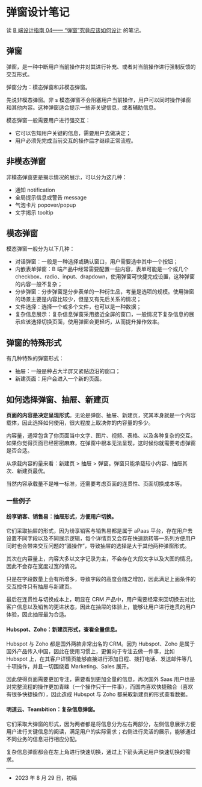 # 弹窗设计笔记

读 [B 端设计指南 04—— “弹窗”究竟应该如何设计][design_guide] 的笔记。

[design_guide]: https://www.woshipm.com/pd/4182303.html

## 弹窗

弹窗，是一种中断用户当前操作并对其进行补充、或者对当前操作进行强制反馈的交互形式。

弹窗分为：模态弹窗和非模态弹窗。

先说非模态弹窗。非 s 模态弹窗不会阻塞用户当前操作，用户可以同时操作弹窗和其他内容。这种弹窗适合提示一些非关键信息，或者辅助信息。

模态弹窗一般需要用户进行强交互：

- 它可以告知用户关键的信息，需要用户去做决定；
- 用户必须先完成当前交互的操作后才继续正常流程。

## 非模态弹窗

非模态弹窗更是揭示情况的展示，可以分为这几种：

- 通知 notification
- 全局提示信息或警告 message
- 气泡卡片 popover/popup
- 文字揭示 tooltip

## 模态弹窗

模态弹窗一般分为以下几种：

- 对话弹窗：一般是一种选择或确认窗口，用户需要选中其中一个按钮；
- 内嵌表单弹窗：B 端产品中经常需要配置一些内容，表单可能是一个或几个 checkbox、radio、input、drapdown，使用弹窗可快捷完成设置，这种弹窗的内容一般不复杂；
- 分步弹窗：分步弹窗是分步表单的一种衍生品，考量是选项的规模。使用弹窗的场景主要是内容比较少，但是又有先后关系的情况；
- 文件选择：选择一个或多个文件，也可以是一种数据；
- 复杂信息展示：复杂信息弹窗采用接近全屏的窗口，一般情况下复杂信息的展示应该选择切换页面，使用弹窗会更轻巧，从而提升操作效率。

## 弹窗的特殊形式

有几种特殊的弹窗形式：

- 抽屉：一般是种占大半屏又紧贴边沿的窗口；
- 新建页面：用户会进入一个新的页面。

## 如何选择弹窗、抽屉、新建页

**页面的内容是决定呈现形式**。无论是弹窗、抽屉、新建页，究其本身就是一个内容载体，因此选择如何使用，很大程度上取决你的内容量的多少。

内容量，通常包含了你页面当中文字、图片、视频、表格、以及各种复杂的交互。如果你觉得页面已经密密麻麻，在弹窗中根本无法呈现，这时候你就需要考虑弹窗是否合适。

从承载内容的量来看：新建页 > 抽屉 > 弹窗。弹窗只能承载较小内容、抽屉其次、新建页最优。

当然内容承载量不是唯一标准，还需要考虑页面的连贯性、页面切换成本等。

### 一些例子

#### 纷享销客、销售易：抽屉形式，方便用户切换。

它们采取抽屉的形式，因为纷享销客与销售易都是属于 aPaas 平台，存在用户去设置不同字段以及不同展示逻辑，每个详情页又会存在快速跳转等一系列方便用户同时也会带来交互问题的“骚操作”，导致抽屉的选择是大于其他两种弹窗形式。

其次在内容量上，内容大多以文字记录为主，不会存在大段文字以及大图的情况，因此不会存在宽度过宽的情况。

只是在字段数量上会有所增多，导致字段的高度会随之增加，因此满足上面条件的交互控件只有抽屉与新建页。

最后在连贯性与切换成本上，明显在 CRM 产品中，用户需要经常来回切换去对比客户信息以及销售的更进状态，因此在抽屉的体验上，能够让用户进行连贯的用户体验，因此抽屉最为合适。

#### Hubspot、Zoho：新建页形式，查看全量信息。

Hubspot 与 Zoho 都是国外两款非常出名的 CRM。因为 Hubspot、Zoho 是属于国外产品传入中国，因此在使用习惯上，更偏向于专注去做一件事，比如 Hubspot 上，在其客户详情页能够直接进行添加日程、拨打电话、发送邮件等几十项操作，并且一切围绕着 Marketing、Sales 展开。

因此使得页面需要更加专注，需要看到更加全量的信息，再次国外 Saas 用户也是对完整流程的操作更加青睐（一个操作只干一件事），而国内喜欢快捷融合（喜欢有很多快捷操作），因此造成 Hubspot 与 Zoho 都采取新建页的形式查看数据。

#### 明道云、Teambition：复杂信息弹窗。

它们采取大弹窗的形式，因为两者都是将信息分为左右两部分，左侧信息展示方便用户进行关键信息的阅读，满足用户的实际需求；右侧进行灵活的展示，能够通过不同业务的信息进行相应分配。

复杂信息弹窗都会在左上角进行快速切换，通过上下箭头满足用户快速切换的需求。

---

- 2023 年 8 月 29 日，初稿
